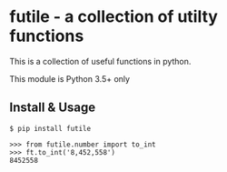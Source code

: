 futile - a collection of utilty functions
======

This is a collection of useful functions in python.

This module is Python 3.5+ only


Install & Usage
------

    $ pip install futile

    >>> from futile.number import to_int
    >>> ft.to_int('8,452,558')
    8452558

